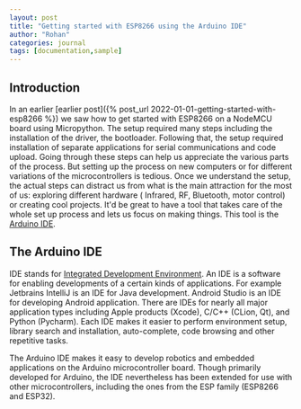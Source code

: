 ```yaml
---
layout: post
title: "Getting started with ESP8266 using the Arduino IDE"
author: "Rohan"
categories: journal
tags: [documentation,sample]
---
```


<style>
.boxed { border: 2px solid green;}
</style>

## Introduction

In an earlier [earlier post]({% post_url 2022-01-01-getting-started-with-esp8266 %}) we saw how to get started with
ESP8266 on a NodeMCU board using Micropython. The setup required many steps including the installation of the driver,
the bootloader. Following that, the setup required installation of separate applications for serial communications and
code upload. Going through these steps can help us appreciate the various parts of the process. But setting up the
process on new computers or for different variations of the microcontrollers is tedious. Once we understand the setup,
the actual steps can distract us from what is the main attraction for the most of us: exploring different hardware (
Infrared, RF, Bluetooth, motor control) or creating cool projects. It'd be great to have a tool that takes care of the
whole set up process and lets us focus on making things. This tool is
the [Arduino IDE](https://www.arduino.cc/en/software). 

## The Arduino IDE

IDE stands for [Integrated Development Environment](https://en.wikipedia.org/wiki/Integrated_development_environment).
An IDE is a software for enabling developments of a certain kinds of applications. For example Jetbrains IntelliJ is an
IDE for Java development. Android Studio is an IDE for developing Android application. There are IDEs for nearly all major
application types including Apple products (Xcode), C/C++ (CLion, Qt), and Python (Pycharm). Each IDE makes it easier to
perform environment setup, library search and installation, auto-complete, code browsing and other repetitive tasks.

The Arduino IDE makes it easy to develop robotics and embedded applications on the Arduino microcontroller board. Though
primarily developed for Arduino, the IDE nevertheless has been extended for use with other microcontrollers, including
the ones from the ESP family (ESP8266 and ESP32).












